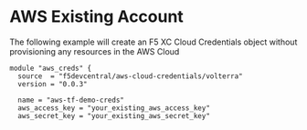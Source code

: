 # AWS Existing Account

The following example will create an F5 XC Cloud Credentials object without provisioning any resources in the AWS Cloud

```hcl
module "aws_creds" {
  source  = "f5devcentral/aws-cloud-credentials/volterra"
  version = "0.0.3"

  name = "aws-tf-demo-creds"
  aws_access_key = "your_existing_aws_access_key"
  aws_secret_key = "your_existing_aws_secret_key"
```